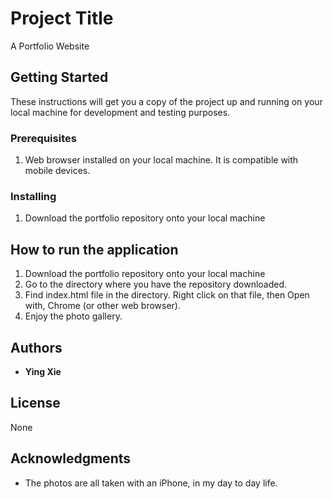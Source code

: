 # Project Title

A Portfolio Website

## Getting Started

These instructions will get you a copy of the project up and running on your local machine for development and testing purposes.

### Prerequisites

1. Web browser installed on your local machine. It is compatible with mobile devices.

### Installing

1. Download the portfolio repository onto your local machine

## How to run the application

1. Download the portfolio repository onto your local machine
2. Go to the directory where you have the repository downloaded.
3. Find index.html file in the directory.  Right click on that file, then Open with, Chrome (or other web browser).
4. Enjoy the photo gallery.


## Authors

* **Ying Xie**

## License

None

## Acknowledgments

* The photos are all taken with an iPhone, in my day to day life.

